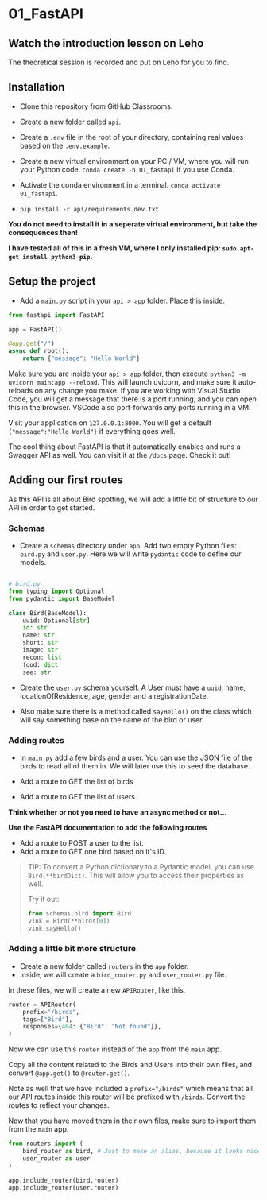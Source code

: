 # 01_FastAPI

## Watch the introduction lesson on Leho
The theoretical session is recorded and put on Leho for you to find.

## Installation
- Clone this repository from GitHub Classrooms.
- Create a new folder called `api`.
- Create a `.env` file in the root of your directory, containing real values based on the `.env.example`.

- Create a new virtual environment on your PC / VM, where you will run your Python code.
`conda create -n 01_fastapi` if you use Conda.
- Activate the conda environment in a terminal.
`conda activate 01_fastapi`.
- `pip install -r api/requirements.dev.txt`

**You do not need to install it in a seperate virtual environment, but take the consequences then!**

**I have tested all of this in a fresh VM, where I only installed pip: `sudo apt-get install python3-pip`.**

## Setup the project
- Add a `main.py` script in your `api > app` folder. Place this inside.
```python
from fastapi import FastAPI

app = FastAPI()

@app.get("/")
async def root():
    return {"message": "Hello World"}
```

Make sure you are inside your `api > app` folder, then execute `python3 -m uvicorn main:app --reload`. This will launch uvicorn, and make sure it auto-reloads on any change you make. If you are working with Visual Studio Code, you will get a message that there is a port running, and you can open this in the browser.
VSCode also port-forwards any ports running in a VM.

Visit your application on `127.0.0.1:8000`. You will get a default `{"message":"Hello World"}` if everything goes well.

The cool thing about FastAPI is that it automatically enables and runs a Swagger API as well. You can visit it at the `/docs` page. Check it out!

## Adding our first routes

As this API is all about Bird spotting, we will add a little bit of structure to our API in order to get started.

### Schemas

- Create a `schemas` directory under `app`. Add two empty Python files: `bird.py` and `user.py`. Here we will write `pydantic` code to define our models.

```python

# bird.py
from typing import Optional
from pydantic import BaseModel

class Bird(BaseModel):
    uuid: Optional[str]
    id: str
    name: str
    short: str
    image: str
    recon: list
    food: dict
    see: str
```

- Create the `user.py` schema yourself. A User must have a `uuid`, name, locationOfResidence, age, gender and a registrationDate.

- Also make sure there is a method called `sayHello()` on the class which will say something base on the name of the bird or user.

### Adding routes
- In `main.py` add a few birds and a user. You can use the JSON file of the birds to read all of them in. We will later use this to seed the database.

- Add a route to GET the list of birds
- Add a route to GET the list of users.

**Think whether or not you need to have an async method or not...**

**Use the FastAPI documentation to add the following routes**

- Add a route to POST a user to the list.
- Add a route to GET one bird based on it's ID.

> TIP: To convert a Python dictionary to a  Pydantic model, you can use `Bird(**birdDict)`.
> This will allow you to access their properties as well.
> 
> Try it out:
> ```python
> from schemas.bird import Bird
> vink = Bird(**birds[0])
> vink.sayHello()
> ```

### Adding a little bit more structure

- Create a new folder called `routers` in the `app` folder.
- Inside, we will create a `bird_router.py` and `user_router.py` file.

In these files, we will create a new `APIRouter`, like this.

```python
router = APIRouter(
    prefix="/birds",
    tags=["Bird"],
    responses={404: {"Bird": "Not found"}},
)
```

Now we can use this `router` instead of the `app` from the `main` app.

Copy all the content related to the Birds and Users into their own files, and convert `@app.get()` to `@router.get()`.

Note as well that we have included a `prefix="/birds"` which means that all our API routes inside this router will be prefixed with `/birds`. Convert the routes to reflect your changes.

Now that you have moved them in their own files, make sure to import them from the `main` app.

```python
from routers import (
    bird_router as bird, # Just to make an alias, because it looks nicer.
    user_router as user
)

app.include_router(bird.router)
app.include_router(user.router)
```